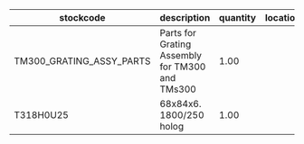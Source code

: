 |stockcode|description|quantity|location|
|---------|-----------|--------|--------|
|TM300_GRATING_ASSY_PARTS|Parts for Grating Assembly for TM300 and TMs300|1.00||
|T318H0U25|68x84x6. 1800/250 holog|1.00||
